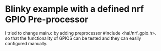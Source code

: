 # Blinky example with a defined nrf GPIO Pre-processor

I tried to change main.c by adding preprocessor #include <hal/nrf_gpio.h>. so that the functionality of GPIOS can be tested and they can easily configured manually.

